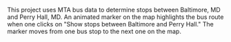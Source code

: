 This project uses MTA bus data to determine stops between Baltimore, MD and Perry Hall, MD. An animated marker on the map highlights the bus route when one clicks on "Show stops between Baltimore and Perry Hall." The marker moves from one bus stop to the next one on the map.
